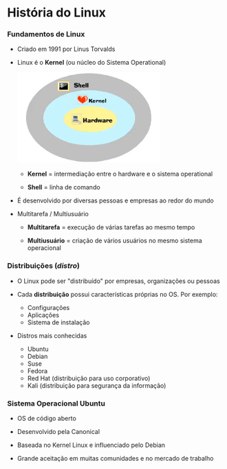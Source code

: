# História do Linux

### Fundamentos de Linux

* Criado em 1991 por Linus Torvalds

* Linux é o **Kernel** (ou núcleo do Sistema Operational)

  ![](./assets/representacao-kernel.png)

  * **Kernel** = intermediação entre o hardware e o sistema operational

  * **Shell** = linha de comando

* É desenvolvido por diversas pessoas e empresas ao redor do mundo

* Multitarefa / Multiusuário

  * **Multitarefa** = execução de várias tarefas ao mesmo tempo

  * **Multiusuário** = criação de vários usuários no mesmo sistema operacional

### Distribuições (_distro_)

* O Linux pode ser "distribuído" por empresas, organizações ou pessoas

* Cada **distribuição** possui características próprias no OS. Por exemplo:

  * Configurações
  * Aplicações
  * Sistema de instalação

* Distros mais conhecidas

  * Ubuntu
  * Debian
  * Suse
  * Fedora
  * Red Hat (distribuição para uso corporativo)
  * Kali (distribuição para segurança da informação)

### Sistema Operacional Ubuntu

* OS de código aberto

* Desenvolvido pela Canonical

* Baseada no Kernel Linux e influenciado pelo Debian

* Grande aceitação em muitas comunidades e no mercado de trabalho